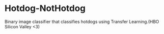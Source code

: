 # Hotdog-NotHotdog
Binary image classifier that classifies hotdogs using Transfer Learning.(HBO Silicon Valley &lt;3)
